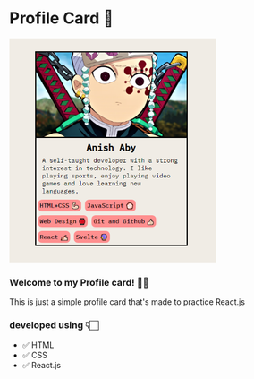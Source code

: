 # Profile Card 🏮

<img src="./public/project-pic.png" height=400px/>

### Welcome to my Profile card! 👋🏻

This is just a simple profile card that's made to practice React.js 

### developed using 👇🏻
* ✅ HTML 
* ✅ CSS
* ✅ React.js
